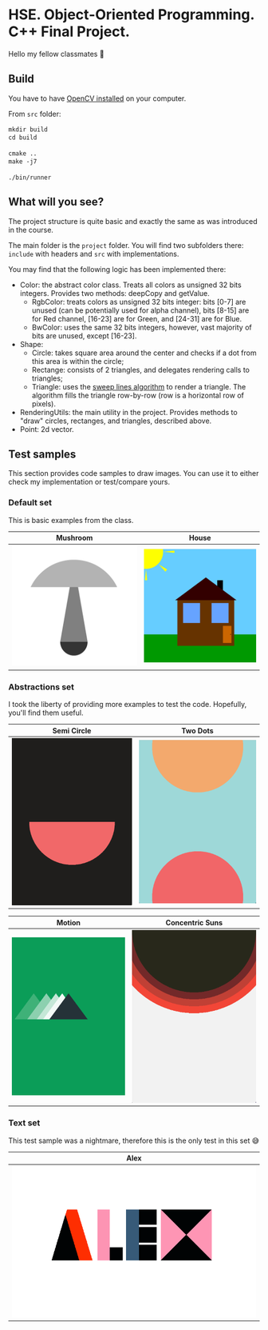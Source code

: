 # HSE. Object-Oriented Programming. C++ Final Project.

Hello my fellow classmates 👋

## Build

You have to have [OpenCV installed](https://docs.opencv.org/4.x/d7/d9f/tutorial_linux_install.html) on your computer.

From `src` folder:

```
mkdir build
cd build

cmake ..
make -j7

./bin/runner
```

## What will you see?

The project structure is quite basic and exactly the same as was introduced in the course.

The main folder is the `project` folder. You will find two subfolders there: `include` with headers and `src` with implementations.

You may find that the following logic has been implemented there:

- Color: the abstract color class. Treats all colors as unsigned 32 bits integers. Provides two methods: deepCopy and getValue.
  - RgbColor: treats colors as unsigned 32 bits integer: bits [0-7] are unused (can be potentially used for alpha channel), bits [8-15] are for Red channel, [16-23] are for Green, and [24-31] are for Blue.
  - BwColor: uses the same 32 bits integers, however, vast majority of bits are unused, except [16-23].
- Shape:
  - Circle: takes square area around the center and checks if a dot from this area is within the circle;
  - Rectange: consists of 2 triangles, and delegates rendering calls to triangles;
  - Triangle: uses the [sweep lines algorithm](https://en.wikipedia.org/wiki/Sweep_line_algorithm) to render a triangle. The algorithm fills the triangle row-by-row (row is a horizontal row of pixels).
- RenderingUtils: the main utility in the project. Provides methods to "draw" circles, rectanges, and triangles, described above.
- Point: 2d vector.

## Test samples

This section provides code samples to draw images. You can use it to either check my implementation or test/compare yours.

### Default set

This is basic examples from the class.

| Mushroom  | House |
| ------------- | ------------- |
| [![code](examples/mushroom/image.png)](examples/mushroom/code.cpp) | [![code](examples/house/image.png)](examples/house/code.cpp) |

### Abstractions set

I took the liberty of providing more examples to test the code. Hopefully, you'll find them useful.

| Semi Circle | Two Dots |
| ------------- | ------------- |
| [![code](examples/semi_circle/image.png)](examples/semi_circle/code.cpp) | [![code](examples/two_dots/image.png)](examples/two_dots/code.cpp) |

| Motion | Concentric Suns |
| ------------- | ------------- |
| [![code](examples/motion/image.png)](examples/motion/code.cpp) | [![code](examples/concentric_suns/image.png)](examples/concentric_suns/code.cpp) |

### Text set

This test sample was a nightmare, therefore this is the only test in this set 😅

| Alex |
| ------------- |
| [![code](examples/alex/image.png)](examples/alex/code.cpp) |
